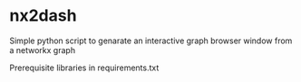 # nx2dash
 Simple python script to genarate an interactive graph browser window from a networkx graph
 
Prerequisite libraries in requirements.txt
